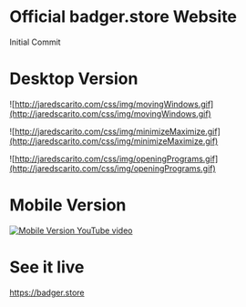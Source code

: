 # Official badger.store Website
Initial Commit

# Desktop Version

![http://jaredscarito.com/css/img/movingWindows.gif](http://jaredscarito.com/css/img/movingWindows.gif)

![http://jaredscarito.com/css/img/minimizeMaximize.gif](http://jaredscarito.com/css/img/minimizeMaximize.gif)

![http://jaredscarito.com/css/img/openingPrograms.gif](http://jaredscarito.com/css/img/openingPrograms.gif)

# Mobile Version

[![Mobile Version YouTube video](https://img.youtube.com/vi/In9L0MPfwUQ/0.jpg)](https://www.youtube.com/watch?v=In9L0MPfwUQ)

# See it live
https://badger.store
